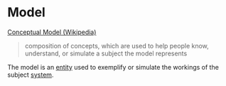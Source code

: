 # Model

<a href="https://en.wikipedia.org/wiki/Conceptual_model" target="_blank">Conceptual Model (Wikipedia)</a>

> composition of concepts, which are used to help people know, understand, or simulate a subject the model represents

The model is an [entity](./entity.md) used to exemplify or simulate the workings of the subject [system](./system.md).
